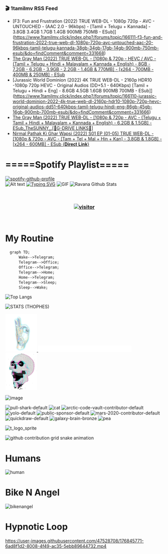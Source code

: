 ### 🎬 1tamilmv RSS Feed

<!-- BLOG-POST-LIST:START -->
- [F3: Fun and Frustration &lpar;2022&rpar; TRUE WEB-DL - 1080p 720p - AVC - UNTOUCHED - &lpar;AAC 2.0 - 96kbps&rpar; - [Tamil + Telugu + Kannada] - 3.8GB 3.4GB 1.7GB 1.4GB 900MB 750MB - ESub]](https://www.1tamilmv.click/index.php?/forums/topic/166111-f3-fun-and-frustration-2022-true-web-dl-1080p-720p-avc-untouched-aac-20-96kbps-tamil-telugu-kannada-38gb-34gb-17gb-14gb-900mb-750mb-esub/&do=findComment&comment=331668)
- [The Gray Man &lpar;2022&rpar; TRUE WEB-DL - [1080p &amp; 720p - HEVC / AVC - &lpar;Tamil + Telugu + Hindi + Malayalam + Kannada + English&rpar; - 8GB - 7.2GB - 6.2GB - 3.9GB - 2.2GB - 1.4GB &amp; 770MB] - [x264 - 700MB - 400MB &amp; 250MB] - ESub](https://www.1tamilmv.click/index.php?/forums/topic/166095-the-gray-man-2022-true-web-dl-1080p-720p-hevc-avc-tamil-telugu-hindi-malayalam-kannada-english-8gb-72gb-62gb-39gb-22gb-14gb-770mb-x264-700mb-400mb-250mb-esub/&do=findComment&comment=331667)
- [Jurassic World Dominion &lpar;2022&rpar; 4K TRUE WEB-DL - 2160p HDR10 -1080p 720p  HEVC - Original Audios &lpar;DD+5.1 - 640Kbps&rpar; [Tamil + Telugu + Hindi + Eng] - 8.6GB 4.5GB 1.6GB 900MB 700MB  - ESub]](https://www.1tamilmv.click/index.php?/forums/topic/166110-jurassic-world-dominion-2022-4k-true-web-dl-2160p-hdr10-1080p-720p-hevc-original-audios-dd51-640kbps-tamil-telugu-hindi-eng-86gb-45gb-16gb-900mb-700mb-esub/&do=findComment&comment=331666)
- [The Gray Man &lpar;2022&rpar; TRUE WEB-DL - [1080p &amp; 720p - AVC - &lpar;Telugu + Tamil + Hindi + Malayalam + Kannada + English&rpar; - 6.2GB &amp; 1.5GB] - ESub_TheSUNNY_.[🔰G-DRIVE LINKS🔰]](https://www.1tamilmv.click/index.php?/forums/topic/166109-the-gray-man-2022-true-web-dl-1080p-720p-avc-telugu-tamil-hindi-malayalam-kannada-english-62gb-15gb-esub_thesunny_%F0%9F%94%B0g-drive-links%F0%9F%94%B0/&do=findComment&comment=331665)
- [Nirmal Pathak Ki Ghar Wapsi &lpar;2022&rpar; S01 EP &lpar;01-05&rpar; TRUE WEB-DL - [1080p &amp; 720p - AVC - [Tam + Tel + Mal + Hin + Kan] - 3.8GB &amp; 1.8GB] - [x264 - 600MB] - ESub {𝐃𝐢𝐫𝐞𝐜𝐭 𝐋𝐢𝐧𝐤}](https://www.1tamilmv.click/index.php?/forums/topic/166108-nirmal-pathak-ki-ghar-wapsi-2022-s01-ep-01-05-true-web-dl-1080p-720p-avc-tam-tel-mal-hin-kan-38gb-18gb-x264-600mb-esub-%F0%9D%90%83%F0%9D%90%A2%F0%9D%90%AB%F0%9D%90%9E%F0%9D%90%9C%F0%9D%90%AD-%F0%9D%90%8B%F0%9D%90%A2%F0%9D%90%A7%F0%9D%90%A4/&do=findComment&comment=331664)
<!-- BLOG-POST-LIST:END -->

# =====Spotify Playlist=====
[![spotify-github-profile](https://spotify-github-profile.vercel.app/api/view?uid=31rfzgmuvvewegdlxvlev4ynz4vu&cover_image=true&theme=default&bar_color=53b14f&bar_color_cover=true)](https://ravana69.github.io/rss)
</br>
![Alt text](https://spotify-recently-played-readme.vercel.app/api?user=31rfzgmuvvewegdlxvlev4ynz4vu)
[![Typing SVG](https://readme-typing-svg.herokuapp.com?color=%2336BCF7&center=true&vCenter=true&multiline=true&height=81&lines=I+AM+RAVANA;CONTACT+ME+ON+TELEGRAM%3A+%40R4V4N4)](https://git.io/typing-svg)
<img align="centre" height="400px" width="490px" alt="GIF" src="https://github.com/ravana69/ravana69/blob/master/rvm.gif" />
![Ravana Github Stats](https://github-readme-stats.vercel.app/api?username=ravana69&&show_icons=true&theme=radical)

<br />
<h3 align="center"> <a href="https://t.me/r4v4n4"><img src="https://profile-counter.glitch.me/ravana69/count.svg" alt="visitor" width="600"></a> </h3>
</br>

<H1>My Routine</H1>

```mermaid
  graph TD;
      Wake-->Telegram;
      Telegram-->Office;
      Office-->Telegram;
      Telegram-->Home;
      Home-->Telegram;
      Telegram-->Sleep;
      Sleep-->Wake;
```
![Top Langs](https://github-readme-stats.vercel.app/api/top-langs/?username=ravana69&&show_icons=true&theme=radical)

![STATS (THOPHES)](https://github-profile-trophy.vercel.app/?username=ravana69&theme=gruvbox&margin-w=10&margin-h=15&column=8)
<br />
<p align="left">
    <a href="#">
        <img width="20%" src="./assets/images/hand.gif" alt="" />
    </a>
    <a href="#">
        <img width="59%" src="./assets/images/spacer.png" alt="" >
    </a>
    <a href="#">
        <img width="20%" src="./assets/images/skull.gif" alt="" />
    </a>
</p>


![image](https://user-images.githubusercontent.com/47528708/175298537-0623dc00-7b1a-4ec1-b5b1-71768763a234.png)

<img width="148" alt="pull-shark-default" src="https://user-images.githubusercontent.com/47528708/176419715-70981865-4dc6-489a-8a1a-06842db67b15.gif"> <img width="148" alt="cat" src="https://user-images.githubusercontent.com/47528708/179149594-60701d0e-e626-415f-9958-80736351eadd.gif"> <img width="148" alt="arctic-code-vault-contributor-default" src="https://user-images.githubusercontent.com/47528708/175267501-e1fbbb8f-c2b2-4882-b865-2ac4debef26c.png"> <img width="148" alt="yolo-default" src="https://user-images.githubusercontent.com/47528708/175267654-281a1880-1129-4b7b-bf2f-de5dd2bc5afa.png"> <img width="148" alt="public-sponsor-default" src="https://user-images.githubusercontent.com/47528708/175268448-2e78cc75-fb25-4d76-bd22-7df520446b45.png"> <img width="148" alt="mars-2020-contributor-default" src="https://user-images.githubusercontent.com/47528708/175268475-de6d987a-3be9-4353-86a5-23b422559355.png"> <img width="148" alt="quickdraw-default" src="https://user-images.githubusercontent.com/47528708/179148665-33e7c2c8-5d95-413e-8b25-6862820a5fe7.png"> <img width="148" alt="galaxy-brain-bronze" src="https://user-images.githubusercontent.com/47528708/176419717-e2fdca8b-0fdc-47dd-9511-a7ff52178a33.gif"> <img width="148" alt="pea" src="https://user-images.githubusercontent.com/47528708/179149608-800ce6e1-7d24-4bfe-8e84-5628e6d5497d.gif">

![t_logo_sprite](https://user-images.githubusercontent.com/47528708/175293007-21ff1792-1fca-4be3-bcae-12fdc3aa414f.svg)

![github contribution grid snake animation](https://raw.githubusercontent.com/ravana69/ravana69/output/github-contribution-grid-snake-dark.svg#gh-dark-mode-only)

# Humans
<img width="170" alt="human" src="https://user-images.githubusercontent.com/47528708/176413829-c142d478-1c96-4c3c-a2a4-2dd35374c335.gif">

# Bike N Angel
<img width="170" alt="bikenangel" src="https://user-images.githubusercontent.com/47528708/176616968-3a44f91e-8016-477c-9bb5-c4689a1adbee.gif">

# Hypnotic Loop

https://user-images.githubusercontent.com/47528708/176845771-6ad8f1d2-8008-4f49-ac35-5ebb89644732.mp4

